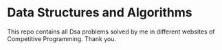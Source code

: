 # Data Structures and Algorithms
This repo contains all Dsa problems solved by me in different websites of Competitive Programming.
Thank you.
